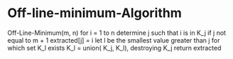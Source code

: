 # Off-line-minimum-Algorithm
Off-Line-Minimum(m, n) 
    for i = 1 to n determine j such that i is in K_j 
    if j not equal to m + 1 
        extracted[j] = i 
    let l be the smallest value greater than j for which set K_l exists K_l = union( K_j, K_l), destroying K_j return extracted
